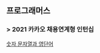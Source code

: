 ## 프로그래머스
### > 2021 카카오 채용연계형 인턴십
[숫자 문자열과 영단어](https://programmers.co.kr/learn/courses/30/lessons/81301#)

